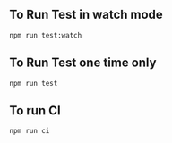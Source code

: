 ## To Run Test in watch mode
```
npm run test:watch
```
## To Run Test one time only
```
npm run test
```

## To run CI
```
npm run ci
```


